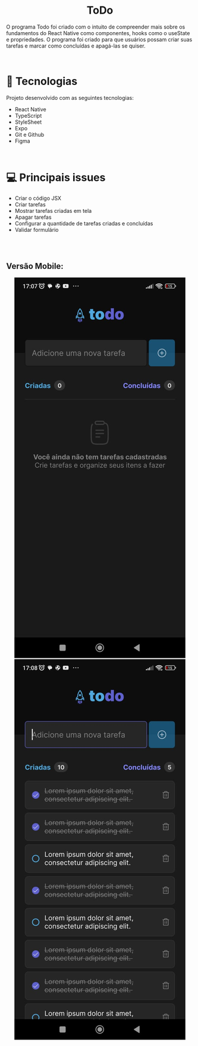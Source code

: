 <h1 align="center">ToDo</h1>

O programa Todo foi criado com o intuito de compreender mais sobre os fundamentos do React Native como componentes, hooks como o useState e propriedades. O programa foi criado para que usuários possam criar suas tarefas e marcar como concluídas e apagá-las se quiser.

<br/>

# 🚀 Tecnologias

Projeto desenvolvido com as seguintes tecnologias:

- React Native
- TypeScript
- StyleSheet
- Expo
- Git e Github
- Figma

<br>

# 💻 Principais issues

- Criar o código JSX
- Criar tarefas
- Mostrar tarefas criadas em tela
- Apagar tarefas
- Configurar a quantidade de tarefas criadas e concluídas
- Validar formulário

<br/><br/>

<h2>Versão Mobile:</h2>

<div align="center">
  <img src="public/todo-empty.jpeg">

  <br/>

  <img src="public/todo.jpeg">
</div>